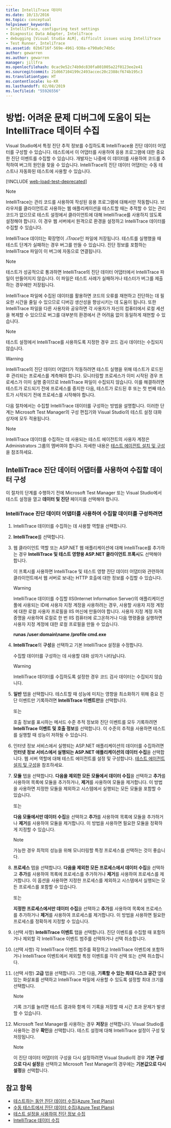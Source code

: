 ```yaml
---
title: IntelliTrace 데이터
ms.date: 10/13/2016
ms.topic: conceptual
helpviewer_keywords:
- IntelliTrace, configuring test settings
- Diagnostic Data Adapter, InteliTrace
- debugging [Visual Studio ALM], difficult issues using IntelliTrace
- Test Runner, InteliTrace
ms.assetid: 02b6716f-569e-4961-938a-e790a0c74b5c
author: gewarren
ms.author: gewarren
manager: jillfra
ms.openlocfilehash: 0cac9e52c74b9dc830fa801005a22f0123ee2e41
ms.sourcegitcommit: 21d667104199c2493accec20c2388cf674b195c3
ms.translationtype: HT
ms.contentlocale: ko-KR
ms.lasthandoff: 02/08/2019
ms.locfileid: "55926556"
---
```

# <a name="how-to-collect-intellitrace-data-to-help-debug-difficult-issues"></a>방법: 어려운 문제 디버그에 도움이 되는 IntelliTrace 데이터 수집

Visual Studio에서 특정 진단 추적 정보를 수집하도록 IntelliTrace용 진단 데이터 어댑터를 구성할 수 있습니다. 테스트에서 이 어댑터를 사용하여 응용 프로그램에 대한 중요한 진단 이벤트를 수집할 수 있습니다. 개발자는 나중에 이 데이터를 사용하여 코드를 추적하여 버그의 원인을 찾을 수 있습니다. IntelliTrace의 진단 데이터 어댑터는 수동 테스트나 자동화된 테스트에 사용할 수 있습니다.

[!INCLUDE [web-load-test-deprecated](includes/web-load-test-deprecated.md)]

> [!NOTE]
> IntelliTrace는 관리 코드를 사용하여 작성된 응용 프로그램에 대해서만 작동합니다. 브라우저를 클라이언트로 사용하는 웹 애플리케이션을 테스트할 때는 추적할 수 있는 관리 코드가 없으므로 테스트 설정에서 클라이언트에 대해 IntelliTrace를 사용하지 않도록 설정해야 합니다. 이 경우 웹 서버에서 원격으로 환경을 설정하고 IntelliTrace 데이터를 수집할 수 있습니다.

IntelliTrace 데이터는 확장명이 *.iTrace*인 파일에 저장됩니다. 테스트를 실행했을 때 테스트 단계가 실패하는 경우 버그를 만들 수 있습니다. 진단 정보를 포함하는 IntelliTrace 파일이 이 버그에 자동으로 연결됩니다.

> [!NOTE]
> 테스트가 성공적으로 통과하면 IntelliTrace의 진단 데이터 어댑터에서 IntelliTrace 파일이 만들어지지 않습니다. 이 파일은 테스트 사례가 실패하거나 테스터가 버그를 제출하는 경우에만 저장됩니다.

IntelliTrace 파일에 수집된 데이터를 활용하면 코드의 오류를 재현하고 진단하는 데 필요한 시간을 줄일 수 있으므로 디버깅 생산성을 향상시키는 데 도움이 됩니다. 또한 IntelliTrace 파일을 다른 사용자와 공유하면 각 사용자가 자신의 컴퓨터에서 로컬 세션을 복제할 수 있으므로 버그를 대부분의 환경에서 큰 어려움 없이 동일하게 재현할 수 있습니다.

> [!NOTE]
> 테스트 설정에서 IntelliTrace를 사용하도록 지정한 경우 코드 검사 데이터는 수집되지 않습니다.

> [!WARNING]
> IntelliTrace의 진단 데이터 어댑터가 작동하려면 테스트 실행을 위해 테스트가 로드된 후 관리되는 프로세스를 계측해야 합니다. 모니터링할 프로세스가 이미 시작된 경우 프로세스가 이미 실행 중이므로 IntelliTrace 파일이 수집되지 않습니다. 이를 해결하려면 테스트가 로드되기 전에 프로세스를 중지한 다음, 테스트가 로드된 후 또는 첫 번째 테스트가 시작되기 전에 프로세스를 시작해야 합니다.

다음 절차에서는 수집할 IntelliTrace 데이터를 구성하는 방법을 설명합니다. 이러한 단계는 Microsoft Test Manager의 구성 편집기와 Visual Studio의 테스트 설정 대화 상자에 모두 적용됩니다.

> [!NOTE]
> IntelliTrace 데이터를 수집하는 데 사용되는 테스트 에이전트의 사용자 계정은 Administrators 그룹의 멤버여야 합니다. 자세한 내용은 [테스트 에이전트 설치 및 구성](../test/lab-management/install-configure-test-agents.md)을 참조하세요.

## <a name="configure-the-data-to-collect-with-the-intellitrace-diagnostic-data-adapter"></a>IntelliTrace 진단 데이터 어댑터를 사용하여 수집할 데이터 구성

이 절차의 단계를 수행하기 전에 Microsoft Test Manager 또는 Visual Studio에서 테스트 설정을 열고 **데이터 및 진단** 페이지를 선택해야 합니다.

### <a name="to-configure-the-data-to-collect-with-the-intellitrace-diagnostic-data-adapter"></a>IntelliTrace 진단 데이터 어댑터를 사용하여 수집할 데이터를 구성하려면

1.  IntelliTrace 데이터를 수집하는 데 사용할 역할을 선택합니다.

2.  **IntelliTrace**를 선택합니다.

3.  웹 클라이언트 역할 또는 ASP.NET 웹 애플리케이션에 대해 IntelliTrace를 추가하는 경우 **IntelliTrace 및 테스트 영향용 ASP.NET 클라이언트 프록시**도 선택해야 합니다.

     이 프록시를 사용하면 IntelliTrace 및 테스트 영향 진단 데이터 어댑터와 관련하여 클라이언트에서 웹 서버로 보내는 HTTP 호출에 대한 정보를 수집할 수 있습니다.

    > [!WARNING]
    > IntelliTrace 데이터를 수집할 IIS(Internet Information Server)의 애플리케이션 풀에 사용되는 ID에 사용자 지정 계정을 사용하려는 경우, 사용할 사용자 지정 계정에 대한 로컬 사용자 프로필을 IIS 머신에 만들어야 합니다. 사용자 지정 계정 자격 증명을 사용하여 로컬로 한 번 IIS 컴퓨터에 로그온하거나 다음 명령줄을 실행하면 사용자 지정 계정에 대한 로컬 프로필을 만들 수 있습니다.
    >
    > **runas /user:domain\name /profile cmd.exe**

4.  **IntelliTrace**의 **구성**을 선택하고 기본 IntelliTrace 설정을 수정합니다.

     수집할 데이터를 구성하는 데 사용할 대화 상자가 나타납니다.

    > [!WARNING]
    > IntelliTrace 데이터를 수집하도록 설정한 경우 코드 검사 데이터는 수집되지 않습니다.

5.  **일반** 탭을 선택합니다. 테스트할 때 성능에 미치는 영향을 최소화하기 위해 중요 진단 이벤트만 기록하려면 **IntelliTrace 이벤트만**을 선택합니다.

     또는

     호출 정보를 표시하는 메서드 수준 추적 정보와 진단 이벤트를 모두 기록하려면 **IntelliTrace 이벤트 및 호출 정보**를 선택합니다. 이 수준의 추적을 사용하면 테스트를 실행할 때 성능이 저하될 수 있습니다.

6.  인터넷 정보 서비스에서 실행되는 ASP.NET 애플리케이션의 데이터를 수집하려면 **인터넷 정보 서비스에서 실행되는 ASP.NET 애플리케이션의 데이터 수집**을 선택합니다. 웹 서버 역할에 대해 테스트 에이전트를 설정 및 구성합니다. [테스트 에이전트 설치 및 구성](../test/lab-management/install-configure-test-agents.md)을 참조하세요.

7.  **모듈** 탭을 선택합니다. **다음을 제외한 모든 모듈에서 데이터 수집**을 선택하고 **추가**를 사용하여 목록에 모듈을 추가하거나, **제거**를 사용하여 모듈을 제거합니다. 이 방법을 사용하면 지정한 모듈을 제외하고 시스템에서 실행되는 모든 모듈을 포함할 수 있습니다.

     또는

     **다음 모듈에서만 데이터 수집**을 선택하고 **추가**를 사용하여 목록에 모듈을 추가하거나 **제거**를 사용하여 모듈을 제거합니다. 이 방법을 사용하면 필요한 모듈을 정확하게 지정할 수 있습니다.

    > [!NOTE]
    > 가능한 경우 최적의 성능을 위해 모니터링할 특정 프로세스를 선택하는 것이 좋습니다.

8.  **프로세스** 탭을 선택합니다. **다음을 제외한 모든 프로세스에서 데이터 수집**을 선택하고 **추가**를 사용하여 목록에 프로세스를 추가하거나 **제거**를 사용하여 프로세스를 제거합니다. 이 옵션을 사용하면 지정한 프로세스를 제외하고 시스템에서 실행되는 모든 프로세스를 포함할 수 있습니다.

     또는

     **지정한 프로세스에서만 데이터 수집**을 선택하고 **추가**를 사용하여 목록에 프로세스를 추가하거나 **제거**를 사용하여 프로세스를 제거합니다. 이 방법을 사용하면 필요한 프로세스를 정확하게 지정할 수 있습니다.

9. (선택 사항) **IntelliTrace 이벤트** 탭을 선택합니다. 진단 이벤트를 수집할 때 포함하거나 제외할 각 IntelliTrace 이벤트 범주를 선택하거나 선택 취소합니다.

10. (선택 사항) 각 IntelliTrace 이벤트 범주를 확장하고 IntelliTrace 이벤트에 포함하거나 IntelliTrace 이벤트에서 제외할 특정 이벤트를 각각 선택 또는 선택 취소합니다.

11. (선택 사항) **고급** 탭을 선택합니다. 그런 다음, **기록할 수 있는 최대 디스크 공간** 옆에 있는 화살표를 선택하고 IntelliTrace 파일에 사용할 수 있도록 설정할 최대 크기를 선택합니다.

    > [!NOTE]
    > 기록 크기를 늘리면 테스트 결과와 함께 이 기록을 저장할 때 시간 초과 문제가 발생할 수 있습니다.

12. Microsoft Test Manager를 사용하는 경우 **저장**을 선택합니다. Visual Studio를 사용하는 경우 **확인**을 선택합니다. 테스트 설정에 대해 IntelliTrace 설정이 구성 및 저장됩니다.

    > [!NOTE]
    > 이 진단 데이터 어댑터의 구성을 다시 설정하려면 Visual Studio의 경우 **기본 구성으로 다시 설정**을 선택하고 Microsoft Test Manager의 경우에는 **기본값으로 다시 설정**을 선택합니다.

## <a name="see-also"></a>참고 항목

- [테스트하는 동안 진단 데이터 수집(Azure Test Plans)](/azure/devops/test/collect-diagnostic-data?view=vsts)
- [수동 테스트에서 진단 데이터 수집(Azure Test Plans)](/azure/devops/test/mtm/collect-more-diagnostic-data-in-manual-tests?view=vsts)
- [테스트 설정을 사용하여 진단 정보 수집](../test/collect-diagnostic-information-using-test-settings.md)
- [IntelliTrace 데이터 수집](../test/how-to-collect-intellitrace-data-to-help-debug-difficult-issues.md)